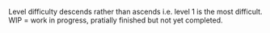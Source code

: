 Level difficulty descends rather than ascends i.e. level 1 is the most difficult.
WIP = work in progress, pratially finished but not yet completed.
